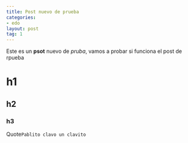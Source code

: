 ```yaml
---
title: Post nuevo de prueba
categories:
- edo
layout: post
tag: 1
---
```


Este es un **psot** nuevo de *pruba*, vamos a probar si funciona el post de rpueba 
# h1
## h2
### h3
Quote`Pablito clavo un clavito`
